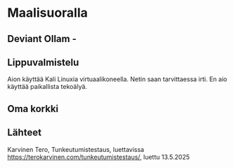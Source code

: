 # Maalisuoralla

## Deviant Ollam - 

## Lippuvalmistelu

Aion käyttää Kali Linuxia virtuaalikoneella. Netin saan tarvittaessa irti. En aio käyttää paikallista tekoälyä. 

## Oma korkki



## Lähteet

Karvinen Tero, Tunkeutumistestaus, luettavissa https://terokarvinen.com/tunkeutumistestaus/, luettu 13.5.2025
